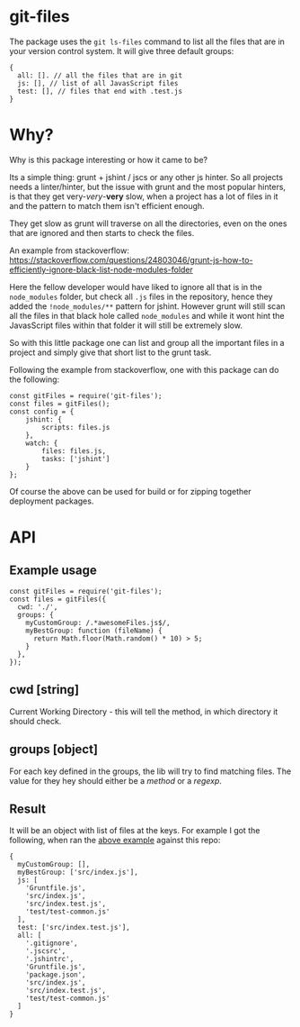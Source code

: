 # git-files

The package uses the `git ls-files` command to list all the files that are in your version control system.
It will give three default groups:
```
{
  all: []. // all the files that are in git
  js: [], // list of all JavasScript files
  test: [], // files that end with .test.js
}
```

# Why?
Why is this package interesting or how it came to be?

Its a simple thing: grunt + jshint / jscs or any other js hinter. So all projects needs a linter/hinter, but the issue with grunt and the most popular hinters, is that they get very-*very*-**very** slow, when a project has a lot of files in it and the pattern to match them isn't efficient enough.

They get slow as grunt will traverse on all the directories, even on the ones that are ignored and then starts to check the files.

An example from stackoverflow: https://stackoverflow.com/questions/24803046/grunt-js-how-to-efficiently-ignore-black-list-node-modules-folder

Here the fellow developer would have liked to ignore all that is in the `node_modules` folder, but check all `.js` files in the repository, hence they added the `!node_modules/**` pattern for jshint. However grunt will still scan all the files in that black hole called `node_modules` and while it wont hint the JavasScript files within that folder it will still be extremely slow.

So with this little package one can list and group all the important files in a project and simply give that short list to the grunt task.

Following the example from stackoverflow, one with this package can do the following:
```
const gitFiles = require('git-files');
const files = gitFiles();
const config = {
    jshint: {
        scripts: files.js
    },
    watch: {
        files: files.js,
        tasks: ['jshint']
    }
};
```

Of course the above can be used for build or for zipping together deployment packages.


# API

## Example usage
```
const gitFiles = require('git-files');
const files = gitFiles({
  cwd: './',
  groups: {
    myCustomGroup: /.*awesomeFiles.js$/,
    myBestGroup: function (fileName) {
      return Math.floor(Math.random() * 10) > 5;
    }
  },
});
```

## cwd [string]
Current Working Directory - this will tell the method, in which directory it should check.

## groups [object]
For each key defined in the groups, the lib will try to find matching files. The value for they hey should either be a *method* or a *regexp*.

## Result
It will be an object with list of files at the keys. For example I got the following, when ran the [above example](#example-usage) against this repo:
```
{
  myCustomGroup: [],
  myBestGroup: ['src/index.js'],
  js: [
    'Gruntfile.js',
    'src/index.js',
    'src/index.test.js',
    'test/test-common.js'
  ],
  test: ['src/index.test.js'],
  all: [
    '.gitignore',
    '.jscsrc',
    '.jshintrc',
    'Gruntfile.js',
    'package.json',
    'src/index.js',
    'src/index.test.js',
    'test/test-common.js'
  ]
}
```
